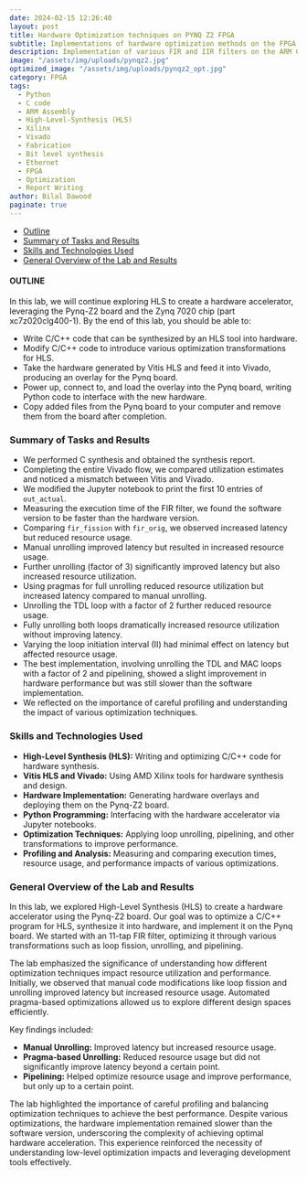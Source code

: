 ```yaml
---
date: 2024-02-15 12:26:40
layout: post
title: Hardware Optimization techniques on PYNQ Z2 FPGA
subtitle: Implementations of hardware optimization methods on the FPGA
description: Implementation of various FIR and IIR filters on the ARM Cortex M4 processor through the use of ARM Assembly and C Code. 
image: "/assets/img/uploads/pynqz2.jpg"
optimized_image: "/assets/img/uploads/pynqz2_opt.jpg"
category: FPGA
tags:
  - Python
  - C code
  - ARM Assembly 
  - High-Level-Synthesis (HLS)
  - Xilinx 
  - Vivado
  - Fabrication
  - Bit level synthesis
  - Ethernet
  - FPGA
  - Optimization
  - Report Writing
author: Bilal Dawood
paginate: true
---
```

 
* [Outline](#outline)  
* [Summary of Tasks and Results](#summary-of-tasks-and-results)  
* [Skills and Technologies Used](#skills-and-technologies-used)  
* [General Overview of the Lab and Results](#general-overview-of-the-lab-and-results)  

#### OUTLINE
In this lab, we will continue exploring HLS to create a hardware accelerator, leveraging the Pynq-Z2 board and the Zynq 7020 chip (part xc7z020clg400-1). By the end of this lab, you should be able to:
- Write C/C++ code that can be synthesized by an HLS tool into hardware.
- Modify C/C++ code to introduce various optimization transformations for HLS.
- Take the hardware generated by Vitis HLS and feed it into Vivado, producing an overlay for the Pynq board.
- Power up, connect to, and load the overlay into the Pynq board, writing Python code to interface with the new hardware.
- Copy added files from the Pynq board to your computer and remove them from the board after completion.

### Summary of Tasks and Results

- We performed C synthesis and obtained the synthesis report.
- Completing the entire Vivado flow, we compared utilization estimates and noticed a mismatch between Vitis and Vivado.
- We modified the Jupyter notebook to print the first 10 entries of `out_actual`.
- Measuring the execution time of the FIR filter, we found the software version to be faster than the hardware version.
- Comparing `fir_fission` with `fir_orig`, we observed increased latency but reduced resource usage.
- Manual unrolling improved latency but resulted in increased resource usage.
- Further unrolling (factor of 3) significantly improved latency but also increased resource utilization.
- Using pragmas for full unrolling reduced resource utilization but increased latency compared to manual unrolling.
- Unrolling the TDL loop with a factor of 2 further reduced resource usage.
- Fully unrolling both loops dramatically increased resource utilization without improving latency.
- Varying the loop initiation interval (II) had minimal effect on latency but affected resource usage.
- The best implementation, involving unrolling the TDL and MAC loops with a factor of 2 and pipelining, showed a slight improvement in hardware performance but was still slower than the software implementation.
- We reflected on the importance of careful profiling and understanding the impact of various optimization techniques.

### Skills and Technologies Used

- **High-Level Synthesis (HLS):** Writing and optimizing C/C++ code for hardware synthesis.
- **Vitis HLS and Vivado:** Using AMD Xilinx tools for hardware synthesis and design.
- **Hardware Implementation:** Generating hardware overlays and deploying them on the Pynq-Z2 board.
- **Python Programming:** Interfacing with the hardware accelerator via Jupyter notebooks.
- **Optimization Techniques:** Applying loop unrolling, pipelining, and other transformations to improve performance.
- **Profiling and Analysis:** Measuring and comparing execution times, resource usage, and performance impacts of various optimizations.

### General Overview of the Lab and Results

In this lab, we explored High-Level Synthesis (HLS) to create a hardware accelerator using the Pynq-Z2 board. Our goal was to optimize a C/C++ program for HLS, synthesize it into hardware, and implement it on the Pynq board. We started with an 11-tap FIR filter, optimizing it through various transformations such as loop fission, unrolling, and pipelining.

The lab emphasized the significance of understanding how different optimization techniques impact resource utilization and performance. Initially, we observed that manual code modifications like loop fission and unrolling improved latency but increased resource usage. Automated pragma-based optimizations allowed us to explore different design spaces efficiently.

Key findings included:
- **Manual Unrolling:** Improved latency but increased resource usage.
- **Pragma-based Unrolling:** Reduced resource usage but did not significantly improve latency beyond a certain point.
- **Pipelining:** Helped optimize resource usage and improve performance, but only up to a certain point.

The lab highlighted the importance of careful profiling and balancing optimization techniques to achieve the best performance. Despite various optimizations, the hardware implementation remained slower than the software version, underscoring the complexity of achieving optimal hardware acceleration. This experience reinforced the necessity of understanding low-level optimization impacts and leveraging development tools effectively.
